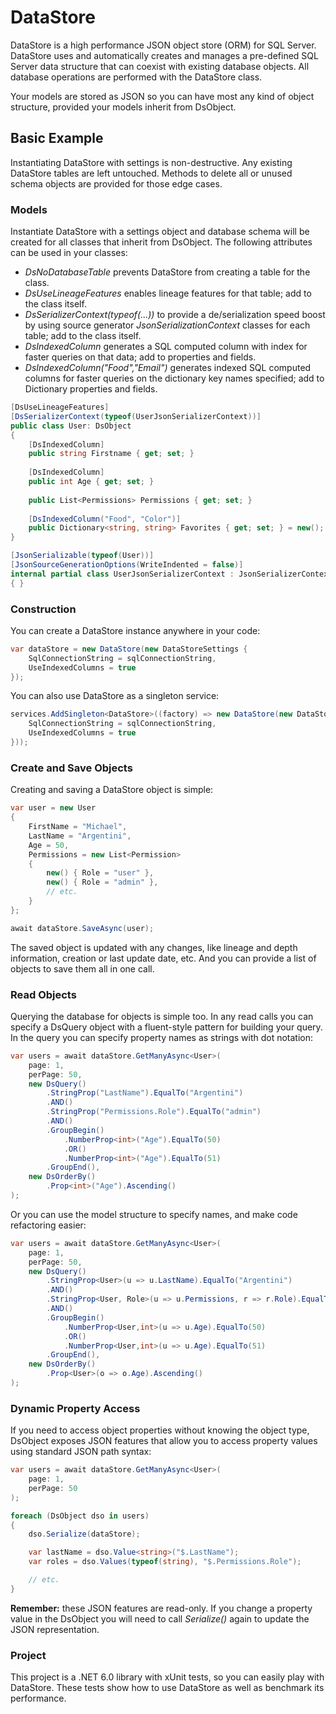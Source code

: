 # DataStore

DataStore is a high performance JSON object store (ORM) for SQL Server. DataStore uses and automatically creates and manages a pre-defined SQL Server data structure that can coexist with existing database objects. All database operations are performed with the DataStore class.  

Your models are stored as JSON so you can have most any kind of object structure, provided your models inherit from DsObject.

## Basic Example

Instantiating DataStore with settings is non-destructive. Any existing DataStore tables are left untouched. Methods to delete all or unused schema objects are provided for those edge cases.  

### Models

Instantiate DataStore with a settings object and database schema will be created for all classes that inherit from DsObject. The following attributes can be used in your classes:  

- *DsNoDatabaseTable* prevents DataStore from creating a table for the class.
- *DsUseLineageFeatures* enables lineage features for that table; add to the class itself.
- *DsSerializerContext(typeof(...))* to provide a de/serialization speed boost by using source generator *JsonSerializationContext* classes for each table; add to the class itself.
- *DsIndexedColumn* generates a SQL computed column with index for faster queries on that data; add to properties and fields.
- *DsIndexedColumn("Food","Email")* generates indexed SQL computed columns for faster queries on the dictionary key names specified; add to Dictionary properties and fields.

```C#
[DsUseLineageFeatures]
[DsSerializerContext(typeof(UserJsonSerializerContext))]
public class User: DsObject
{
    [DsIndexedColumn]
    public string Firstname { get; set; }
    
    [DsIndexedColumn]
    public int Age { get; set; }
    
    public List<Permissions> Permissions { get; set; }
    
    [DsIndexedColumn("Food", "Color")]
    public Dictionary<string, string> Favorites { get; set; } = new();
}

[JsonSerializable(typeof(User))]
[JsonSourceGenerationOptions(WriteIndented = false)]
internal partial class UserJsonSerializerContext : JsonSerializerContext
{ }
```

### Construction

You can create a DataStore instance anywhere in your code:

```C#
var dataStore = new DataStore(new DataStoreSettings {
    SqlConnectionString = sqlConnectionString,
    UseIndexedColumns = true
});
```

You can also use DataStore as a singleton service:

```C#
services.AddSingleton<DataStore>((factory) => new DataStore(new DataStoreSettings {
    SqlConnectionString = sqlConnectionString,
    UseIndexedColumns = true
}));
```

### Create and Save Objects

Creating and saving a DataStore object is simple:

```C#
var user = new User
{
    FirstName = "Michael",
    LastName = "Argentini",
    Age = 50,
    Permissions = new List<Permission>
    {
        new() { Role = "user" },
        new() { Role = "admin" },
        // etc.
    }
};

await dataStore.SaveAsync(user);
```

The saved object is updated with any changes, like lineage and depth information, creation or last update date, etc. And you can provide a list of objects to save them all in one call.  

### Read Objects

Querying the database for objects is simple too. In any read calls you can specify a DsQuery object with a fluent-style pattern for building your query. In the query you can specify property names as strings with dot notation:

```C#
var users = await dataStore.GetManyAsync<User>(
    page: 1,
    perPage: 50,
    new DsQuery()
        .StringProp("LastName").EqualTo("Argentini")
        .AND()
        .StringProp("Permissions.Role").EqualTo("admin")
        .AND()
        .GroupBegin()
            .NumberProp<int>("Age").EqualTo(50)
            .OR()
            .NumberProp<int>("Age").EqualTo(51)
        .GroupEnd(),
    new DsOrderBy()
        .Prop<int>("Age").Ascending()
);
```

Or you can use the model structure to specify names, and make code refactoring easier:

```C#
var users = await dataStore.GetManyAsync<User>(
    page: 1,
    perPage: 50,
    new DsQuery()
        .StringProp<User>(u => u.LastName).EqualTo("Argentini")
        .AND()
        .StringProp<User, Role>(u => u.Permissions, r => r.Role).EqualTo("admin")
        .AND()
        .GroupBegin()
            .NumberProp<User,int>(u => u.Age).EqualTo(50)
            .OR()
            .NumberProp<User,int>(u => u.Age).EqualTo(51)
        .GroupEnd(),
    new DsOrderBy()
        .Prop<User>(o => o.Age).Ascending()
);
```

### Dynamic Property Access

If you need to access object properties without knowing the object type, DsObject exposes JSON features that allow you to access property values using standard JSON path syntax:

```C#
var users = await dataStore.GetManyAsync<User>(
    page: 1,
    perPage: 50
);

foreach (DsObject dso in users)
{
    dso.Serialize(dataStore);

    var lastName = dso.Value<string>("$.LastName");
    var roles = dso.Values(typeof(string), "$.Permissions.Role");

    // etc.
}

```

**Remember:** these JSON features are read-only. If you change a property value in the DsObject you will need to call *Serialize()* again to update the JSON representation.


### Project

This project is a .NET 6.0 library with xUnit tests, so you can easily play with DataStore. These tests show how to use DataStore as well as benchmark its performance.  
